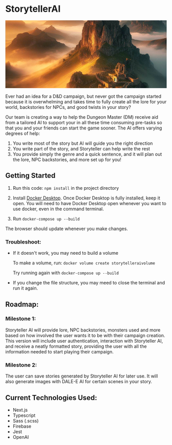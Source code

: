 # StorytellerAI
![Image Alt Text](public/readme/Intro_StorytellerAI.PNG)

Ever had an idea for a D&D campaign, but never got the campaign started because it is overwhelming and takes time to fully create all the lore for your world, backstories for NPCs, and good twists in your story?

Our team is creating a way to help the Dungeon Master (DM) receive aid from a tailored AI to support your in all these time consuming pre-tasks so that you and your friends can start the game sooner. The AI offers varying degrees of help: 

1. You write most of the story but AI will guide you the right direction
2. You write part of the story, and Storyteller can help write the rest
4. You provide simply the genre and a quick sentence, and it will plan out the lore, NPC backstories, and more set up for you!

## Getting Started

1. Run this code: ```npm install```  in the project directory

2. Install [Docker Desktop](https://docs.docker.com/get-docker/?_gl=1*628vpd*_ga*MTAzOTM5OTQ4Ni4xNzA5OTIwNTY5*_ga_XJWPQMJYHQ*MTcxMjkzOTY4Ny4xMy4xLjE3MTI5Mzk3MTEuMzYuMC4w).
   Once Docker Desktop is fully installed, keep it open. You will need to have Docker Desktop open whenever you want to use docker, even in the command terminal.

4. Run ```docker-compose up --build```

The browser should update whenever you make changes.

### Troubleshoot:

- If it doesn't work, you may need to build a volume

  To make a volume, run: ```docker volume create storytelleraivolume```

  Try running again with ```docker-compose up --build```

- If you change the file structure, you may meed to close the terminal and run it again.

## Roadmap:

### Milestone 1:
Storyteller AI will provide lore, NPC backstories, monsters used and more based on how involved the user wants it to be with their campaign creation. This version will include user authentication, interaction with Storyteller AI, and receive a neatly formatted story, providing the user with all the information needed to start playing their campaign.

### Milestone 2: 
The user can save stories generated by Storyteller AI for later use. It will also generate images with DALE-E AI for certain scenes in your story.
	
	
## Current Technologies Used:

- Next.js
- Typescript
- Sass (.scss)
- Firebase
- Jest
- OpenAI
